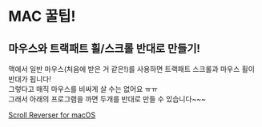 # MAC 꿀팁!

## 마우스와 트랙패트 휠/스크롤 반대로 만들기!

맥에서 일반 마우스(처음에 받은 거 같은!)를 사용하면 트랙패트 스크롤과 마우스 휠이 반대가 됩니다!<br />
그렇다고 매직 마우스를 비싸게 살 수는 없어요 ㅠㅠ<br />
그래서 아래의 프로그램을 까면 두개를 반대로 만들 수 있습니다~~~

[Scroll Reverser for macOS](https://pilotmoon.com/scrollreverser/)